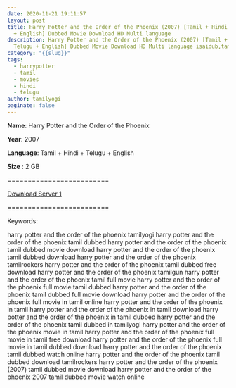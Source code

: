 ```yaml
---
date: 2020-11-21 19:11:57
layout: post
title: Harry Potter and the Order of the Phoenix (2007) [Tamil + Hindi + Telugu
  + English] Dubbed Movie Download HD Multi language
description: Harry Potter and the Order of the Phoenix (2007) [Tamil + Hindi +
  Telugu + English] Dubbed Movie Download HD Multi language isaidub,tamilrockers
category: "{{slug}}"
tags:
  - harrypotter
  - tamil
  - movies
  - hindi
  - telugu
author: tamilyogi
paginate: false
---
```

**Name**: Harry Potter and the Order of the Phoenix

**Year**: 2007

**Language**: Tamil + Hindi + Telugu + English

**Size** : 2 GB

\=========================

[Download Server 1](https://files.isaiminiweb.online/Harry%2520Potter/Telegram%2520(%40tadubs)%2520Harry%2520Potter%2520and%2520the%2520Order%2520of%2520the%2520Phoenix%2520(2007)%5B720p%2520-%2520New%2520BDRip%2520-%2520%5BTamil%2520%2B%2520Telugu%2520%2B%2520Hindi%2520%2B%2520Eng%5D.mkv?rootId=0AN9zhQ1hps-9Uk9PVA)

[](https://files.isaiminiweb.online/Harry%2520Potter/Telegram%2520(%40tadubs)%2520Harry%2520Potter%2520and%2520the%2520Order%2520of%2520the%2520Phoenix%2520(2007)%5B720p%2520-%2520New%2520BDRip%2520-%2520%5BTamil%2520%2B%2520Telugu%2520%2B%2520Hindi%2520%2B%2520Eng%5D.mkv?rootId=0AN9zhQ1hps-9Uk9PVA)=========================



Keywords:

harry potter and the order of the phoenix tamilyogi
harry potter and the order of the phoenix tamil dubbed
harry potter and the order of the phoenix tamil dubbed movie download
harry potter and the order of the phoenix tamil dubbed download
harry potter and the order of the phoenix tamilrockers
harry potter and the order of the phoenix tamil dubbed free download
harry potter and the order of the phoenix tamilgun
harry potter and the order of the phoenix tamil full movie
harry potter and the order of the phoenix full movie tamil dubbed
harry potter and the order of the phoenix tamil dubbed full movie download
harry potter and the order of the phoenix full movie in tamil online
harry potter and the order of the phoenix in tamil
harry potter and the order of the phoenix in tamil download
harry potter and the order of the phoenix in tamil dubbed
harry potter and the order of the phoenix tamil dubbed in tamilyogi
harry potter and the order of the phoenix movie in tamil
harry potter and the order of the phoenix full movie in tamil free download
harry potter and the order of the phoenix full movie in tamil dubbed download
harry potter and the order of the phoenix tamil dubbed watch online
harry potter and the order of the phoenix tamil dubbed download tamilrockers
harry potter and the order of the phoenix (2007) tamil dubbed movie download
harry potter and the order of the phoenix 2007 tamil dubbed movie watch online